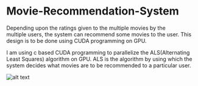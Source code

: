 # Movie-Recommendation-System
Depending upon the ratings given to the multiple movies by the multiple users, the system can recommend some movies to the user. This design is to be done using CUDA programming on GPU.

I am using c based CUDA programming to parallelize the ALS(Alternating Least Squares) algorithm on GPU. ALS is the algorithm by using which the system decides what movies are to be recommended to a particular user.

![alt text](http://webspace.cs.odu.edu/~sbimavar/Picture1.png "Weighted errors")
